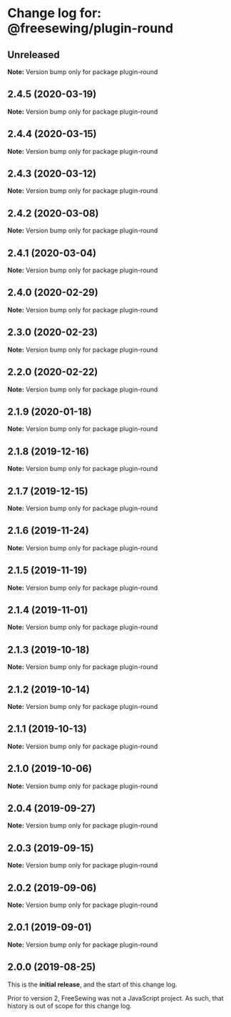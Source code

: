 # Change log for: @freesewing/plugin-round


## Unreleased

**Note:** Version bump only for package plugin-round


## 2.4.5 (2020-03-19)

**Note:** Version bump only for package plugin-round


## 2.4.4 (2020-03-15)

**Note:** Version bump only for package plugin-round


## 2.4.3 (2020-03-12)

**Note:** Version bump only for package plugin-round


## 2.4.2 (2020-03-08)

**Note:** Version bump only for package plugin-round


## 2.4.1 (2020-03-04)

**Note:** Version bump only for package plugin-round


## 2.4.0 (2020-02-29)

**Note:** Version bump only for package plugin-round


## 2.3.0 (2020-02-23)

**Note:** Version bump only for package plugin-round


## 2.2.0 (2020-02-22)

**Note:** Version bump only for package plugin-round


## 2.1.9 (2020-01-18)

**Note:** Version bump only for package plugin-round


## 2.1.8 (2019-12-16)

**Note:** Version bump only for package plugin-round


## 2.1.7 (2019-12-15)

**Note:** Version bump only for package plugin-round


## 2.1.6 (2019-11-24)

**Note:** Version bump only for package plugin-round


## 2.1.5 (2019-11-19)

**Note:** Version bump only for package plugin-round


## 2.1.4 (2019-11-01)

**Note:** Version bump only for package plugin-round


## 2.1.3 (2019-10-18)

**Note:** Version bump only for package plugin-round


## 2.1.2 (2019-10-14)

**Note:** Version bump only for package plugin-round


## 2.1.1 (2019-10-13)

**Note:** Version bump only for package plugin-round


## 2.1.0 (2019-10-06)

**Note:** Version bump only for package plugin-round


## 2.0.4 (2019-09-27)

**Note:** Version bump only for package plugin-round


## 2.0.3 (2019-09-15)

**Note:** Version bump only for package plugin-round


## 2.0.2 (2019-09-06)

**Note:** Version bump only for package plugin-round


## 2.0.1 (2019-09-01)

**Note:** Version bump only for package plugin-round




## 2.0.0 (2019-08-25)

This is the **initial release**, and the start of this change log.

Prior to version 2, FreeSewing was not a JavaScript project.
As such, that history is out of scope for this change log.
